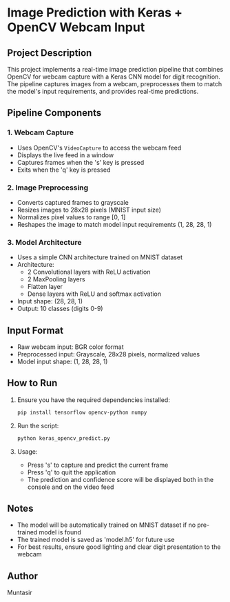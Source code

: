 # Image Prediction with Keras + OpenCV Webcam Input

## Project Description
This project implements a real-time image prediction pipeline that combines OpenCV for webcam capture with a Keras CNN model for digit recognition. The pipeline captures images from a webcam, preprocesses them to match the model's input requirements, and provides real-time predictions.

## Pipeline Components

### 1. Webcam Capture
- Uses OpenCV's `VideoCapture` to access the webcam feed
- Displays the live feed in a window
- Captures frames when the 's' key is pressed
- Exits when the 'q' key is pressed

### 2. Image Preprocessing
- Converts captured frames to grayscale
- Resizes images to 28x28 pixels (MNIST input size)
- Normalizes pixel values to range [0, 1]
- Reshapes the image to match model input requirements (1, 28, 28, 1)

### 3. Model Architecture
- Uses a simple CNN architecture trained on MNIST dataset
- Architecture:
  - 2 Convolutional layers with ReLU activation
  - 2 MaxPooling layers
  - Flatten layer
  - Dense layers with ReLU and softmax activation
- Input shape: (28, 28, 1)
- Output: 10 classes (digits 0-9)

## Input Format
- Raw webcam input: BGR color format
- Preprocessed input: Grayscale, 28x28 pixels, normalized values
- Model input shape: (1, 28, 28, 1)

## How to Run

1. Ensure you have the required dependencies installed:
   ```bash
   pip install tensorflow opencv-python numpy
   ```

2. Run the script:
   ```bash
   python keras_opencv_predict.py
   ```

3. Usage:
   - Press 's' to capture and predict the current frame
   - Press 'q' to quit the application
   - The prediction and confidence score will be displayed both in the console and on the video feed

## Notes
- The model will be automatically trained on MNIST dataset if no pre-trained model is found
- The trained model is saved as 'model.h5' for future use
- For best results, ensure good lighting and clear digit presentation to the webcam

## Author
Muntasir 